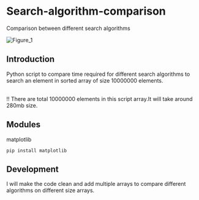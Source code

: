 # Search-algorithm-comparison
  Comparison between different search algorithms
  
![Figure_1](https://user-images.githubusercontent.com/70326109/137263676-9e410736-0b97-4fd3-985c-cc978e6b5a01.png)
  
## Introduction
Python script to compare time required for different search algorithms to search an element in sorted array of size 10000000
elements.<br><br>

!! There are total 10000000 elements in this script array.It will take around 280mb size.

## Modules
matplotlib
```
pip install matplotlib
```

## Development
I will make the code clean and add multiple arrays to compare different algorithms on different size arrays.
